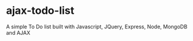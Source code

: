 # ajax-todo-list
A simple To Do list built with Javascript, JQuery, Express, Node, MongoDB and AJAX
